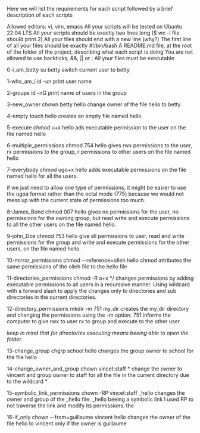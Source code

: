 Here we will list the requirements for each script followed by a brief description of each scripts

Allowed editors: vi, vim, emacs
All your scripts will be tested on Ubuntu 22.04 LTS
All your scripts should be exactly two lines long ($ wc -l file should print 2)
All your files should end with a new line (why?)
The first line of all your files should be exactly #!/bin/bash
A README.md file, at the root of the folder of the project, describing what each script is doing
You are not allowed to use backticks, &&, || or ;
All your files must be executable

0-i_am_betty
su betty 
switch current user to betty

1-who_am_i
id -un 
print user name

2-groups
id -nG
print name of users in the group

3-new_owner
chown betty hello
change owner of the file hello to betty

4-empty
touch hello
creates an empty file named hello

5-execute
chmod u+x hello
ads executable permission to the user on the file named hello

6-multiple_permissions
chmod 754 hello
gives rwx permissions to the user, rx permissions to the group, r permissions to other users on the file named hello

7-everybody
chmod ugo+x hello
adds executable permissions on the file named hello for all the users. 

if we just need to allow one type of permissions, it might be easier to use the ugoa format rather than the octal mode (775) because we would not mess up with the current state of permissions too much. 


8-James_Bond
chmod 007 hello
gives no permissions for the user, no permissions for the owning group, but read write and execute permissions to all the other users on the file named hello. 

9-john_Doe
chmod 753 hello
give all permissions to user, read and write permissions for the group and write and execute permissions for the other users, on the file named hello. 

10-mirror_permissions
chmod --reference=olleh hello
chmod attributes the same permissions of the olleh file to the hello file

11-directories_permissions
chmod -R a+x */
changes permissions by adding executable permissions to all users in a recurssive manner. Using wildcard with a forward slash to apply the changes only to directories and sub directories in the current directories. 

12-directory_permissions
mkdir -m 751 my_dir
creates the my_dir directory and changing the permissions using the -m option.  751 informs the computer to give rwx to user rx to group and execute to the other user

*keep in mind that for directories executing means beeing able to open the folder.* 

13-change_group
chgrp school hello
changes the group owner to school for the file hello

14-change_owner_and_group
chown vincet:staff *
change the owner to vincent and group owner to staff for all the file in the current directory due to the wildcard *

15-symbolic_link_permissions
chown -RP vincet:staff _hello
changes the owner and group of the _hello file. _hello beeing a symbolic link I used RP to not traverse the link and modify its permissions. the 

16-if_only
chown --from=guillaume vincent hello
changes the owner of the file hello to vincent  only if the owner is guillaume

